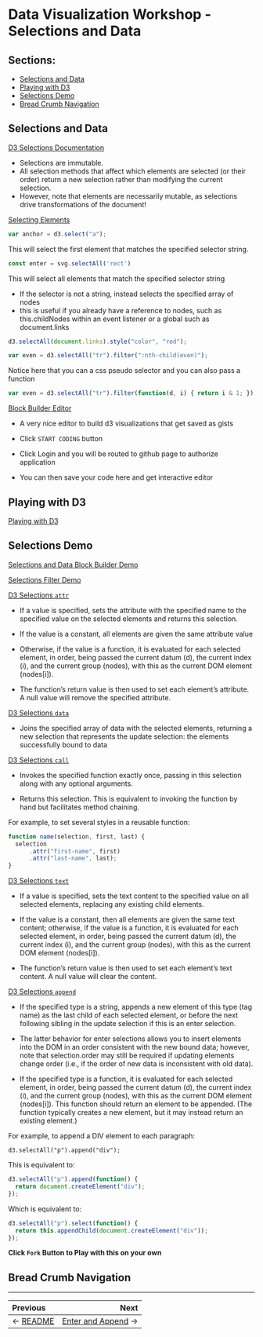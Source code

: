 # Data Visualization Workshop - Selections and Data

## Sections:

* [Selections and Data](#selections-and-data)
* [Playing with D3](#playing-with-d3)
* [Selections Demo](#selections-demo)
* [Bread Crumb Navigation](#bread-crumb-navigation)

## Selections and Data

[D3 Selections Documentation](https://github.com/d3/d3-selection)

* Selections are immutable.
* All selection methods that affect which elements are selected (or their order) return a new selection rather than modifying the current selection.
* However, note that elements are necessarily mutable, as selections drive transformations of the document!

[Selecting Elements](https://github.com/d3/d3-selection#selecting-elements)

```js
var anchor = d3.select("a");
```

This will select the first element that matches the specified selector string.

```js
const enter = svg.selectAll('rect')
```

This will select all elements that match the specified selector string

* If the selector is not a string, instead selects the specified array of nodes
* this is useful if you already have a reference to nodes, such as this.childNodes within an event listener or a global such as document.links

```js
d3.selectAll(document.links).style("color", "red");
```

```js
var even = d3.selectAll("tr").filter(":nth-child(even)");
```

Notice here that you can a css pseudo selector and you can also pass a function

```js
var even = d3.selectAll("tr").filter(function(d, i) { return i & 1; });
```

[Block Builder Editor](http://blockbuilder.org/)

* A very nice editor to build d3 visualizations that get saved as gists

* Click `START CODING` button
* Click Login and you will be routed to github page to authorize application
* You can then save your code here and get interactive editor

## Playing with D3

[Playing with D3](http://blockbuilder.org/jbelmont/ccd655bb9c410190e305408bb93871b9)

## Selections Demo

[Selections and Data Block Builder Demo](http://blockbuilder.org/jbelmont/f5c73b49d3478dfbb0135148fa04ad92)

[Selections Filter Demo](http://blockbuilder.org/jbelmont/e2017b083240255e42dffd515f9203d1)

[D3 Selections `attr`](https://github.com/d3/d3-selection#selection_attr)

* If a value is specified, sets the attribute with the specified name to the specified value on the selected elements and returns this selection.

* If the value is a constant, all elements are given the same attribute value

* Otherwise, if the value is a function, it is evaluated for each selected element, in order, being passed the current datum (d), the current index (i), and the current group (nodes), with this as the current DOM element (nodes[i]).

* The function’s return value is then used to set each element’s attribute. A null value will remove the specified attribute.

[D3 Selections `data`](https://github.com/d3/d3-selection#selection_data)

* Joins the specified array of data with the selected elements, returning a new selection that represents the update selection: the elements successfully bound to data

[D3 Selections `call`](https://github.com/d3/d3-selection#selection_call)

* Invokes the specified function exactly once, passing in this selection along with any optional arguments.

* Returns this selection. This is equivalent to invoking the function by hand but facilitates method chaining.

For example, to set several styles in a reusable function:

```js
function name(selection, first, last) {
  selection
      .attr("first-name", first)
      .attr("last-name", last);
}
```

[D3 Selections `text`](https://github.com/d3/d3-selection#selection_text)

* If a value is specified, sets the text content to the specified value on all selected elements, replacing any existing child elements.

* If the value is a constant, then all elements are given the same text content; otherwise, if the value is a function, it is evaluated for each selected element, in order, being passed the current datum (d), the current index (i), and the current group (nodes), with this as the current DOM element (nodes[i]).

* The function’s return value is then used to set each element’s text content. A null value will clear the content.

[D3 Selections `append`](https://github.com/d3/d3-selection#selection_append)

* If the specified type is a string, appends a new element of this type (tag name) as the last child of each selected element, or before the next following sibling in the update selection if this is an enter selection.

* The latter behavior for enter selections allows you to insert elements into the DOM in an order consistent with the new bound data; however, note that selection.order may still be required if updating elements change order (i.e., if the order of new data is inconsistent with old data).

* If the specified type is a function, it is evaluated for each selected element, in order, being passed the current datum (d), the current index (i), and the current group (nodes), with this as the current DOM element (nodes[i]). This function should return an element to be appended. (The function typically creates a new element, but it may instead return an existing element.)

For example, to append a DIV element to each paragraph:

`d3.selectAll("p").append("div");`

This is equivalent to:

```js
d3.selectAll("p").append(function() {
  return document.createElement("div");
});
```

Which is equivalent to:

```js
d3.selectAll("p").select(function() {
  return this.appendChild(document.createElement("div"));
});
```

**Click `Fork` Button to Play with this on your own**

## Bread Crumb Navigation
_________________________

Previous | Next
:------- | ---:
← [README](../README.md) | [Enter and Append](./enter-and-append.md) →
